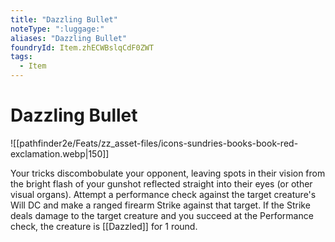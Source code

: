 ```yaml
---
title: "Dazzling Bullet"
noteType: ":luggage:"
aliases: "Dazzling Bullet"
foundryId: Item.zhECWBslqCdF0ZWT
tags:
  - Item
---
```


# Dazzling Bullet
![[pathfinder2e/Feats/zz_asset-files/icons-sundries-books-book-red-exclamation.webp|150]]

Your tricks discombobulate your opponent, leaving spots in their vision from the bright flash of your gunshot reflected straight into their eyes (or other visual organs). Attempt a performance check against the target creature's Will DC and make a ranged firearm Strike against that target. If the Strike deals damage to the target creature and you succeed at the Performance check, the creature is [[Dazzled]] for 1 round.
